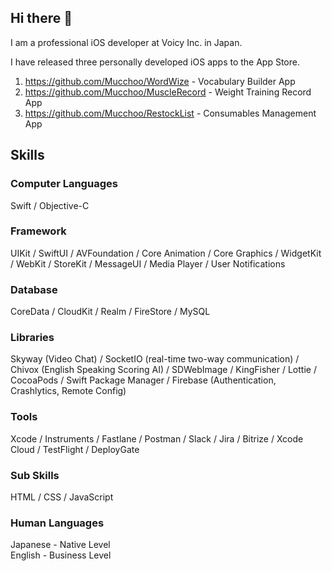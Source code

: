 ## Hi there 👋
I am a professional iOS developer at Voicy Inc. in Japan.

I have released three personally developed iOS apps to the App Store.

1. https://github.com/Mucchoo/WordWize - Vocabulary Builder App
2. https://github.com/Mucchoo/MuscleRecord - Weight Training Record App
3. https://github.com/Mucchoo/RestockList - Consumables Management App

## Skills

### Computer Languages
Swift / Objective-C

### Framework
UIKit / SwiftUI / AVFoundation / Core Animation / Core Graphics / WidgetKit / WebKit / StoreKit / MessageUI / Media Player / User Notifications

### Database
CoreData / CloudKit / Realm / FireStore / MySQL

### Libraries
Skyway (Video Chat) / SocketIO (real-time two-way communication) / Chivox (English Speaking Scoring AI) / SDWebImage / KingFisher / Lottie / CocoaPods / Swift Package Manager / Firebase (Authentication, Crashlytics, Remote Config)

### Tools
Xcode / Instruments / Fastlane / Postman / Slack / Jira / Bitrize / Xcode Cloud / TestFlight / DeployGate

### Sub Skills
HTML / CSS / JavaScript

### Human Languages
Japanese - Native Level  
English - Business Level
